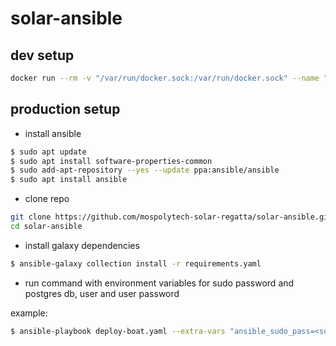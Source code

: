 # solar-ansible

## dev setup
```bash
docker run --rm -v "/var/run/docker.sock:/var/run/docker.sock" --name "solar-infra-runner" ghcr.io/mospolytech-solar-regatta/solar-ansible/solar-infra-runner:latest
```

## production setup

* install ansible

```bash
$ sudo apt update
$ sudo apt install software-properties-common
$ sudo add-apt-repository --yes --update ppa:ansible/ansible
$ sudo apt install ansible
```

* clone repo
```bash
git clone https://github.com/mospolytech-solar-regatta/solar-ansible.git
cd solar-ansible
```

* install galaxy dependencies

```bash
$ ansible-galaxy collection install -r requirements.yaml
```

* run command with environment variables for sudo password and postgres db, user and user password

example:
```bash
$ ansible-playbook deploy-boat.yaml --extra-vars "ansible_sudo_pass=<sudo_password> db_user=<postgres_user> db_name=<postgres_db> db_password=<postgres_password>"
```
